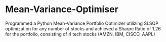 # Mean-Variance-Optimiser
Programmed a Python Mean-Variance Portfolio Optimizer utilizing SLSQP optimization for any number of stocks and achieved a Sharpe Ratio of 1.26 for the portfolio, consisting of 4 tech stocks (AMZN, IBM, CISCO, AAPL)
